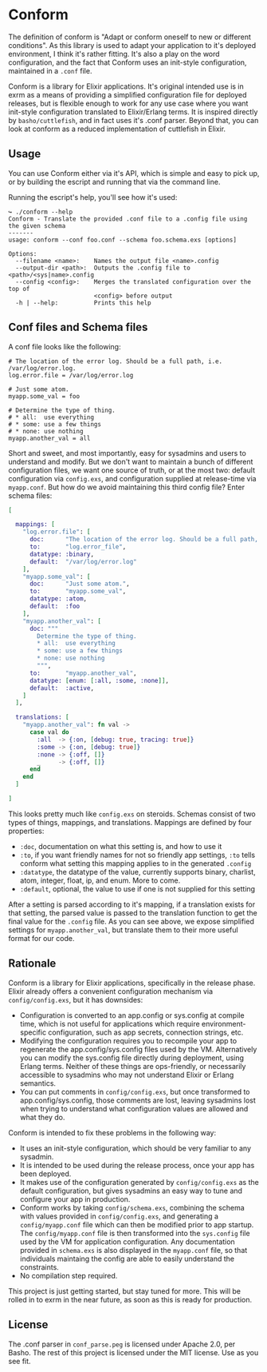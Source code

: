 # Conform

The definition of conform is "Adapt or conform oneself to new or different conditions". As this library is used to adapt your application to it's deployed environment, I think it's rather fitting. It's also a play on the word configuration, and the fact that Conform uses an init-style configuration, maintained in a `.conf` file.

Conform is a library for Elixir applications. It's original intended use is in exrm as a means of providing a simplified configuration file for deployed releases, but is flexible enough to work for any use case where you want init-style configuration translated to Elixir/Erlang terms. It is inspired directly by `basho/cuttlefish`, and in fact uses it's .conf parser. Beyond that, you can look at conform as a reduced implementation of cuttlefish in Elixir.

## Usage

You can use Conform either via it's API, which is simple and easy to pick up, or by building the escript and running that via the command line.

Running the escript's help, you'll see how it's used:

```
↪ ./conform --help
Conform - Translate the provided .conf file to a .config file using the given schema
-------
usage: conform --conf foo.conf --schema foo.schema.exs [options]

Options:
  --filename <name>:    Names the output file <name>.config
  --output-dir <path>:  Outputs the .config file to <path>/<sys|name>.config
  --config <config>:    Merges the translated configuration over the top of
                        <config> before output
  -h | --help:          Prints this help
```

## Conf files and Schema files

A conf file looks like the following:

```
# The location of the error log. Should be a full path, i.e. /var/log/error.log.
log.error.file = /var/log/error.log

# Just some atom.
myapp.some_val = foo

# Determine the type of thing.
# * all:  use everything
# * some: use a few things
# * none: use nothing
myapp.another_val = all
```

Short and sweet, and most importantly, easy for sysadmins and users to understand and modify. But we don't want to maintain a bunch of different configuration files, we want one source of truth, or at the most two: default configuration via `config.exs`, and configuration supplied at release-time via `myapp.conf`. But how do we avoid maintaining this third config file? Enter schema files:

```elixir
[

  mappings: [
    "log.error.file": [
      doc:      "The location of the error log. Should be a full path, i.e. /var/log/error.log.",
      to:       "log.error_file",
      datatype: :binary,
      default:  "/var/log/error.log"
    ],
    "myapp.some_val": [
      doc:      "Just some atom.",
      to:       "myapp.some_val",
      datatype: :atom,
      default:  :foo
    ],
    "myapp.another_val": [
      doc: """
        Determine the type of thing.
        * all:  use everything
        * some: use a few things
        * none: use nothing
        """,
      to:       "myapp.another_val",
      datatype: [enum: [:all, :some, :none]],
      default:  :active,
    ]
  ],

  translations: [
    "myapp.another_val": fn val ->
      case val do
        :all  -> {:on, [debug: true, tracing: true]}
        :some -> {:on, [debug: true]}
        :none -> {:off, []}
        _     -> {:off, []}
      end
    end
  ]

]
```

This looks pretty much like `config.exs` on steroids. Schemas consist of two types of things, mappings, and translations. Mappings are defined by four properties:

- `:doc`, documentation on what this setting is, and how to use it
- `:to`, if you want friendly names for not so friendly app settings, `:to` tells conform what setting this mapping applies to in the generated `.config`
- `:datatype`, the datatype of the value, currently supports binary, charlist, atom, integer, float, ip, and enum. More to come.
- `:default`, optional, the value to use if one is not supplied for this setting

After a setting is parsed according to it's mapping, if a translation exists for that setting, the parsed value is passed to the translation function to get the final value for the `.config` file. As you can see above, we expose simplified settings for `myapp.another_val`, but translate them to their more useful format for our code.


## Rationale 

Conform is a library for Elixir applications, specifically in the release phase. Elixir already offers a convenient configuration mechanism via `config/config.exs`, but it has downsides:

- Configuration is converted to an app.config or sys.config at compile time, which is not useful for applications which require environment-specific configuration, such as app secrets, connection strings, etc.
- Modifying the configuration requires you to recompile your app to regenerate the app.config/sys.config files used by the VM. Alternatively you can modify the sys.config file directly during deployment, using Erlang terms. Neither of these things are ops-friendly, or necessarily accessible to sysadmins who may not understand Elixir or Erlang semantics.
- You can put comments in `config/config.exs`, but once transformed to app.config/sys.config, those comments are lost, leaving sysadmins lost when trying to understand what configuration values are allowed and what they do.

Conform is intended to fix these problems in the following way:

- It uses an init-style configuration, which should be very familiar to any sysadmin.
- It is intended to be used during the release process, once your app has been deployed.
- It makes use of the configuration generated by `config/config.exs` as the default configuration, but gives sysadmins an easy way to tune and configure your app in production.
- Conform works by taking `config/schema.exs`, combining the schema with values provided in `config/config.exs`, and generating a `config/myapp.conf` file which can then be modified prior to app startup. The `config/myapp.conf` file is then transformed into the `sys.config` file used by the VM for application configuration. Any documentation provided in `schema.exs` is also displayed in the `myapp.conf` file, so that individuals maintaing the config are able to easily understand the constraints.
- No compilation step required.

This project is just getting started, but stay tuned for more. This will be rolled in to exrm in the near future, as soon as this is ready for production.

## License

The .conf parser in `conf_parse.peg` is licensed under Apache 2.0, per Basho. The rest of this project is licensed under the MIT license. Use as you see fit.


